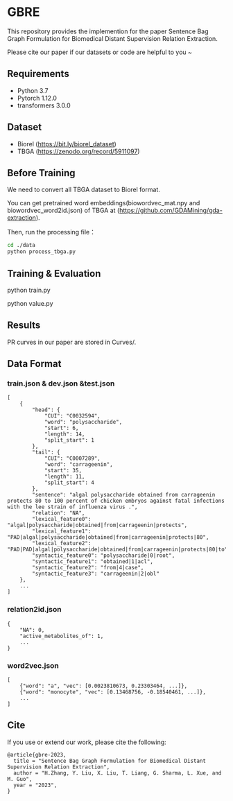 # GBRE
This repository provides the implemention for the paper Sentence Bag Graph Formulation for Biomedical Distant Supervision Relation Extraction.

Please cite our paper if our datasets or code are helpful to you ~

## Requirements
* Python 3.7
* Pytorch 1.12.0
* transformers 3.0.0

## Dataset
* Biorel (https://bit.ly/biorel_dataset)
* TBGA (https://zenodo.org/record/5911097)

## Before Training
We need to convert all TBGA dataset to Biorel format.

You can get pretrained word embeddings(biowordvec_mat.npy and biowordvec_word2id.json) of TBGA at (https://github.com/GDAMining/gda-extraction).

Then, run the processing file：

```bash
cd ./data
python process_tbga.py
```


## Training & Evaluation
python train.py

python value.py

## Results
PR curves in our paper are stored in Curves/.

## Data Format
### train.json & dev.json &test.json
```
[
    {
        "head": {
            "CUI": "C0032594",
            "word": "polysaccharide",
            "start": 6,
            "length": 14,
            "split_start": 1
        },
        "tail": {
            "CUI": "C0007289",
            "word": "carrageenin",
            "start": 35,
            "length": 11,
            "split_start": 4
        },
        "sentence": "algal polysaccharide obtained from carrageenin protects 80 to 100 percent of chicken embryos against fatal infections with the lee strain of influenza virus .",
        "relation": "NA",
        "lexical_feature0": "algal|polysaccharide|obtained|from|carrageenin|protects",
        "lexical_feature1": "PAD|algal|polysaccharide|obtained|from|carrageenin|protects|80",
        "lexical_feature2": "PAD|PAD|algal|polysaccharide|obtained|from|carrageenin|protects|80|to",
        "syntactic_feature0": "polysaccharide|0|root",
        "syntactic_feature1": "obtained|1|acl",
        "syntactic_feature2": "from|4|case",
        "syntactic_feature3": "carrageenin|2|obl"
    },
    ...
]
```


### relation2id.json
```
{
    "NA": 0,
    "active_metabolites_of": 1,
    ...
}
```


### word2vec.json
```
[
    {"word": "a", "vec": [0.0023810673, 0.23303464, ...]},
    {"word": "monocyte", "vec": [0.13468756, -0.18540461, ...]},
    ...
]
```



## Cite

If you use or extend our work, please cite the following:

```
@article{gbre-2023,
  title = "Sentence Bag Graph Formulation for Biomedical Distant Supervision Relation Extraction",
  author = "H.Zhang, Y. Liu, X. Liu, T. Liang, G. Sharma, L. Xue, and M. Guo",
  year = "2023",
}
```

